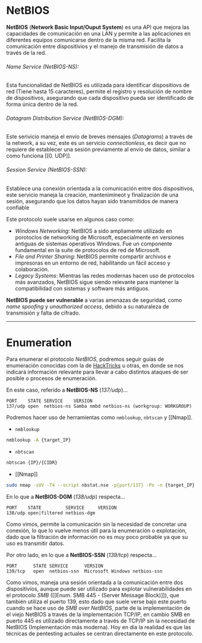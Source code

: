# NetBIOS

**NetBIOS** (**Network Basic Input/Ouput System**) es una API que mejora las capacidades de comunicación en una LAN y permite a las aplicaciones en diferentes equipos comunicarse dentro de la misma red. Facilita la comunicación entre dispositivios y el manejo de transmisión de datos a través de la red.
###### Name Service (*NetBIOS-NS*):
Esta funcionalidad de NetBIOS es utilizada para identificar dispositiovs de red (Tiene hasta 15 caracteres), permite el registro y resolución de nombre de dispositivos, asegurando que cada dispositivo pueda ser identificado de forma única dentro de la red.

###### Datagram Distribution Service (*NetBIOS-DGM*):
Este serivicio maneja el envío de breves mensajes (*Datagrams*) a través de la network, a su vez, este es un servicio *connectionless*, es decir que no requiere de establecer una sesión previamente al envío de datos, similar a como funciona [[0. UDP]]. 

###### Session Service (*NetBIOS-SSN*):
Establece una conexión orientada a la comunicación entre dos dispositivos, este servicio maneja la creación, mantenimineot y finalización de una sesión, asegurando que los datos hayan sido transmitidos de manera confiable

Este protocolo suele usarse en algunos caso como:

- *Windows Networking*: NetBIOS a sido ampliamente utilizado en porotoclos de networking de Microsoft, especialmente en versiones antiguas de sistemas operativos Windows. Fue un componente fundamental en la suite de protocolos de red de Microsoft.
- *File and Printer Sharing*: NetBIOS permite compartir archivos e impresoras en un entorno de red, habilitando un fácil acceso y colaboración.
- *Legacy Systems*: Mientras las redes modernas hacen uso de protocolos más avanzados, NetBIOS sigue siendo relevante para mantener la compatibilidad con sistemas y software más antiguos.

**NetBIOS puede ser vulnerable** a varias amenazas de seguridad, como *name spoofing* y *unauthorized access*, debido a su naturaleza de transmisión y falta de cifrado.

---
# Enumeration

Para enumerar el protocolo *NetBIOS*, podremos seguir guías de enumeración conocidas com la de [HackTricks](https://book.hacktricks.xyz/network-services-pentesting/137-138-139-pentesting-netbios) u otras, en donde se nos indicará información relevante para llevar a cabo distintos ataques de ser posible o procesos de enumeración.

En este caso, referido a **NetBIOS-NS** (*137/udp*)...
```
PORT    STATE SERVICE    VERSION
137/udp open  netbios-ns Samba nmbd netbios-ns (workgroup: WORKGROUP)
```
 Podremos hacer uso de herramientas como `nmblookup`, `nbtscan` y [[Nmap]]. 

- `nmblookup`
```bash
nmblookup -A {target_IP}
```

- `nbtscan`
```bash
nbtscan {IP}/{CIDR}
```

- [[Nmap]]
```bash
sudo nmap -sUV -T4 --script nbstat.nse -p{port/137} -Pn -n {target_IP}
```

En lo que a **NetBIOS-DGM** (*138/udp*) respecta...
```
PORT    STATE         SERVICE     VERSION
138/udp open|filtered netbios-dgm
```
Como vimos, permite la comunicación sin la necesidad de concretar una conexión, lo que lo vuelve menos útil para la enumeración o explotación, dado que la filtración de información no es muy poco probable ya que su uso es transmitir datos.

Por otro lado, en lo que a **NetBIOS-SSN** (*139/tcp*) respecta...
```
PORT      STATE SERVICE      VERSION
139/tcp   open  netbios-ssn  Microsoft Windows netbios-ssn
```
Como vimos, maneja una sesión orientada a la comunicación entre dos dispositivios, aunque puede ser utilizado para explotar vulnerabilidades en el protocolo *SMB* ([[Enum. SMB 445 - (Server Message Block)]]), que también utiliza el puerto 139, esto dado que suele verse bajo este puerto cuando se hace uso de *SMB over NetBIOS*, parte de la implementación de el viejo NetBIOS a través de la implementación TCP/IP, en cambio SMB en puerto 445 es utilizado directamente a través de TCP/IP sin la necesidad de NetBIOS (Implementación más moderna). Hoy en día la realidad es que las técnicas de pentesting actuales se centran directamente en este protocolo.